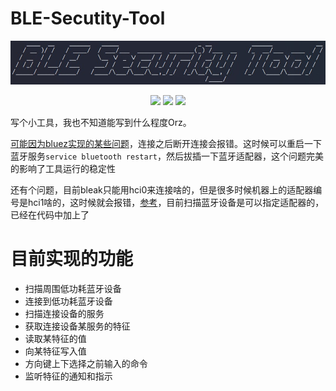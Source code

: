 # BLE-Secutity-Tool

![](logo.jpg)

<p align="center"> <img src="https://img.shields.io/badge/Python-3.9-blue"> <img src="https://img.shields.io/badge/pip-bleak-blue"> <img src="https://img.shields.io/badge/Tested on-Kali 2022.1-green"></p>
写个小工具，我也不知道能写到什么程度Orz。

[可能因为bluez实现的某些问题](https://github.com/bluez/bluez/issues/219)，连接之后断开连接会报错。这时候可以重启一下蓝牙服务`service bluetooth restart`，然后拔插一下蓝牙适配器，这个问题完美的影响了工具运行的稳定性

还有个问题，目前bleak只能用hci0来连接啥的，但是很多时候机器上的适配器编号是hci1啥的，这时候就会报错，[参考](https://github.com/hbldh/bleak/issues/513)，目前扫描蓝牙设备是可以指定适配器的，已经在代码中加上了

# 目前实现的功能

- 扫描周围低功耗蓝牙设备
- 连接到低功耗蓝牙设备
- 扫描连接设备的服务
- 获取连接设备某服务的特征
- 读取某特征的值
- 向某特征写入值
- 方向键上下选择之前输入的命令
- 监听特征的通知和指示



